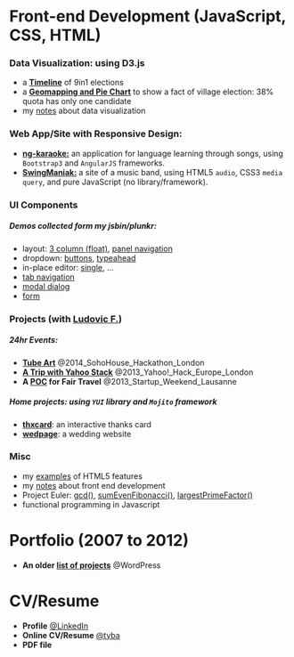 Front-end Development (JavaScript, CSS, HTML)
===========

### Data Visualization: using D3.js
- a [**Timeline**](http://jsbin.com/buziva) of 9in1 elections
- a [**Geomapping and Pie Chart**](http://pomme15.github.io/election-map/index.html) to show a fact of village election: 38% quota has only one candidate 
- my [notes](http://dodolab.tumblr.com/) about data visualization

### Web App/Site with Responsive Design:
- [**ng-karaoke:**](http://pomme15.github.io/ng-karaoke/app/#/template3/aufuns) 
  an application for language learning through songs, 
  using `Bootstrap3` and `AngularJS` frameworks.
- [**SwingManiak:**](http://pomme15.github.io/swingmaniak) 
  a site of a music band, using HTML5 `audio`, CSS3 `media query`, 
  and pure JavaScript (no library/framework).

### UI Components
##### Demos collected form my jsbin/plunkr:
- layout: 
  [3 column (float)](http://jsbin.com/yicon/7/edit?html,css,output), 
  [panel navigation](http://plnkr.co/edit/Yiwerr?p=preview)
- dropdown: 
  [buttons](http://embed.plnkr.co/VSBCWNKFDhs3gp4f1gHR/preview),
  [typeahead](http://plnkr.co/edit/VO84kAFmyxsPcJBYderI?p=preview)
- in-place editor: [single](http://plnkr.co/edit/i217Md?p=preview), ...
- [tab navigation](http://embed.plnkr.co/fA80SHd6cdtqNkXZG5ne/preview)
- [modal dialog](http://embed.plnkr.co/Z43tWC9GglqrEzwMf9h4/preview)
- [form](http://plnkr.co/edit/yiTrlQDpWmM7eYe2Q2q3?p=preview)

### Projects (with [Ludovic F.](https://github.com/lazybean?tab=repositories))
##### 24hr Events:
- **[Tube Art](http://pomme15.github.io/voronoi-maps/examples/stations/)** @2014_SohoHouse_Hackathon_London
- **[A Trip with Yahoo Stack](http://hacks.developer.yahoo.com/hack/yahoo-hack-europe-london/yoo-travel/event_9/hack_568)** @2013_Yahoo!_Hack_Europe_London
- **A [POC](http://lazybean.github.io/startupWE2012/view) for Fair Travel** @2013_Startup_Weekend_Lausanne

##### Home projects: using `YUI` library and `Mojito` framework
- **[thxcard](http://pomme15.github.io/thxcard-dodopom)**: an interactive thanks card
- **[wedpage](http://chanfardel.herokuapp.com/#main)**: a wedding website

### Misc
- my [examples](http://pomme15.wordpress.com/projects/firsthtml5/) of HTML5 features
- my [notes](http://seedpom.tumblr.com) about front end development
- Project Euler: 
  [gcd()](http://jsbin.com/hehaca/1/edit), 
  [sumEvenFibonacci()](http://jsbin.com/honome/3/edit?js,console),
  [largestPrimeFactor()](http://jsbin.com/ruboq/1/edit?js,console)
- functional programming in Javascript

Portfolio (2007 to 2012)
===========
* **An older [list of projects](http://pomme15.wordpress.com/projects/)** @WordPress


CV/Resume
===========
* **Profile** [@LinkedIn](http://uk.linkedin.com/pub/chia-jung-apple-chan-fardel/31/564/962/)
* **Online CV/Resume** [@tyba](http://tyba.com/applechanfardel/)
* **PDF file**
